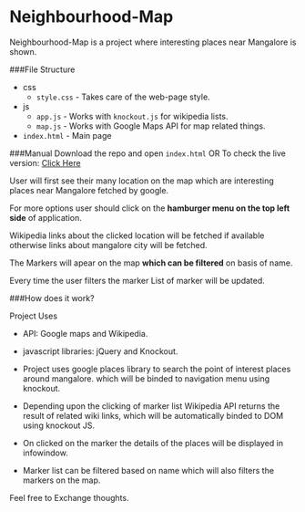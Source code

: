 # Neighbourhood-Map
Neighbourhood-Map is a project where interesting places near Mangalore is shown.

###File Structure
* css
  * `style.css` - Takes care of the web-page style.
* js
  * `app.js` - Works with `knockout.js` for wikipedia lists.
  * `map.js` - Works with Google Maps API for map related things.
* `index.html` - Main page

###Manual
Download the repo and open `index.html` OR To check the live version: [Click Here](https://vasudev-ps.github.io/Neighbourhood-Map-Mangalore/)

User will first see their many location on the map which are interesting places near Mangalore fetched by google.

For more options user should click on the **hamburger menu on the top left side** of application.

Wikipedia links about the clicked location will be fetched if available otherwise links about mangalore city will be fetched.

The Markers will apear on the map **which can be filtered** on basis of name.

Every time the user filters the marker List of marker will be updated.

###How does it work?

Project Uses 

* API: Google maps and Wikipedia.

* javascript libraries: jQuery and Knockout.

* Project uses google places library to search the point of interest places around mangalore. which will be binded to navigation menu using knockout.

* Depending upon the clicking of marker list Wikipedia API returns the result of related wiki links, which will be automatically binded to DOM using  knockout JS.

* On clicked on the marker the details of the places will be displayed in infowindow.

* Marker list can be filtered based on name which will also filters the markers on the map.

Feel free to Exchange thoughts.
